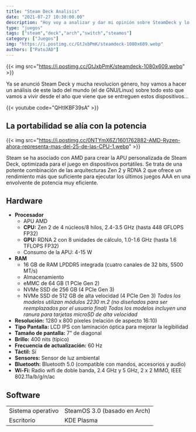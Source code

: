 ```yaml
---
title: "Steam Deck Analisis"
date: "2021-07-27 10:30:00.00"
description: "Hoy voy a analizar y dar mi opinión sobre SteamDeck y lo que valve quiere hacer, tambien recordemos el fracaso de las Steam Machines"
type: "juegos"
tags: ["steam","deck","arch","switch","steamos"]
category: ["Juegos"]
img: "https://i.postimg.cc/GtJxbPmK/steamdeck-1080x609.webp"
authors: ["PatoJAD"]
---
```


{{< img src="https://i.postimg.cc/GtJxbPmK/steamdeck-1080x609.webp" >}}

Ya se anunció Steam Deck y mucha revolucion género, hoy vamos a hacer un análisis de este lado del mundo (el de GNU/Linux) sobre todo esto que vamos a vivir desde el año que viene que se entreguen estos dispositivos...

{{< youtube code="QHtIKBF39sA" >}}

## La portabilidad se alía con la potencia

{{< img src="https://i.postimg.cc/0NTYmX6Z/1601762882-AMD-Ryzen-ahora-representa-mas-del-25-de-las-CPU-1.webp" >}}

Steam se ha asociado con AMD para crear la APU personalizada de Steam Deck, optimizada para el juego en dispositivos portátiles. Se trata de una potente combinación de las arquitecturas Zen 2 y RDNA 2 que ofrece un rendimiento más que suficiente para ejecutar los últimos juegos AAA en una envolvente de potencia muy eficiente.

## Hardware

* **Procesador**
  * APU AMD
  * **CPU:** Zen 2 de 4 núcleos/8 hilos, 2.4-3.5 GHz (hasta 448 GFLOPS FP32)
  * **GPU:** RDNA 2 con 8 unidades de cálculo, 1.0-1.6 GHz (hasta 1.6 TFLOPS FP32)
  * Consumo de la APU: 4-15 W
* **RAM**
  * 16 GB de RAM LPDDR5 integrada (cuatro canales de 32 bits, 5500 MT/s)
  * Almacenamiento
  * eMMC de 64 GB (1 PCIe Gen 2)
  * NVMe SSD de 256 GB (4 PCIe Gen 3)
  * NVMe SSD de 512 GB de alta velocidad (4 PCIe Gen 3)
*Todos los modelos utilizan módulos 2230 m.2 (no diseñados para ser reemplazados por el usuario final)*
*Todos los modelos incluyen una ranura para tarjetas microSD de alta velocidad*
* **Resolución:** 1280 x 800 píxeles (relación de aspecto 16:10)
* **Tipo Pantalla:** LCD IPS con laminación óptica para mejorar la legibilidad
* **Tamaño de pantalla:** 7" de diagonal
* **Brillo:** 400 nits (típico)
* **Frecuencia de actualización:** 60 Hz
* **Táctil:** Sí
* **Sensores:** Sensor de luz ambiental
* **Bluetooth:** Bluetooth 5.0 (compatible con mandos, accesorios y audio)
* **Wi-Fi:** Radio wifi de doble banda, 2.4 GHz y 5 GHz, 2 x 2 MIMO, IEEE 802.11a/b/g/n/ac


## Software

| | |
|---|---|
| Sistema operativo | SteamOS 3.0 (basado en Arch) |
| Escritorio | KDE Plasma |
